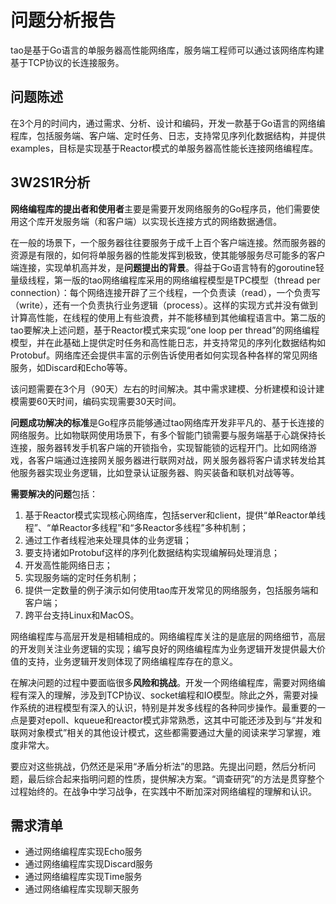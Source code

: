 # 问题分析报告

tao是基于Go语言的单服务器高性能网络库，服务端工程师可以通过该网络库构建基于TCP协议的长连接服务。

## 问题陈述

在3个月的时间内，通过需求、分析、设计和编码，开发一款基于Go语言的网络编程库，包括服务端、客户端、定时任务、日志，支持常见序列化数据结构，并提供examples，目标是实现基于Reactor模式的单服务器高性能长连接网络编程库。

## 3W2S1R分析

**网络编程库的提出者和使用者**主要是需要开发网络服务的Go程序员，他们需要使用这个库开发服务端（和客户端）以实现长连接方式的网络数据通信。

在一般的场景下，一个服务器往往要服务于成千上百个客户端连接。然而服务器的资源是有限的，如何将单服务器的性能发挥到极致，使其能够服务尽可能多的客户端连接，实现单机高并发，是**问题提出的背景**。得益于Go语言特有的goroutine轻量级线程，第一版的tao网络编程库采用的网络编程模型是TPC模型（thread per connection）：每个网络连接开辟了三个线程，一个负责读（read），一个负责写（write），还有一个负责执行业务逻辑（process）。这样的实现方式并没有做到计算高性能，在线程的使用上有些浪费，并不能移植到其他编程语言中。第二版的tao要解决上述问题，基于Reactor模式来实现“one loop per thread”的网络编程模型，并在此基础上提供定时任务和高性能日志，并支持常见的序列化数据结构如Protobuf。网络库还会提供丰富的示例告诉使用者如何实现各种各样的常见网络服务，如Discard和Echo等等。

该问题需要在3个月（90天）左右的时间解决。其中需求建模、分析建模和设计建模需要60天时间，编码实现需要30天时间。

**问题成功解决的标准**是Go程序员能够通过tao网络库开发非平凡的、基于长连接的网络服务。比如物联网使用场景下，有多个智能门锁需要与服务端基于心跳保持长连接，服务器转发手机客户端的开锁指令，实现智能锁的远程开门。比如网络游戏，各客户端通过连接网关服务器进行联网对战，网关服务器将客户请求转发给其他服务器实现业务逻辑，比如登录认证服务器、购买装备和联机对战等等。

**需要解决的问题**包括：

1. 基于Reactor模式实现核心网络库，包括server和client，提供“单Reactor单线程”、“单Reactor多线程”和“多Reactor多线程”多种机制；
2. 通过工作者线程池来处理具体的业务逻辑；
3. 要支持诸如Protobuf这样的序列化数据结构实现编解码处理消息；
4. 开发高性能网络日志；
5. 实现服务端的定时任务机制；
6. 提供一定数量的例子演示如何使用tao库开发常见的网络服务，包括服务端和客户端；
7. 跨平台支持Linux和MacOS。

网络编程库与高层开发是相辅相成的。网络编程库关注的是底层的网络细节，高层的开发则关注业务逻辑的实现；编写良好的网络编程库为业务逻辑开发提供最大价值的支持，业务逻辑开发则体现了网络编程库存在的意义。

在解决问题的过程中要面临很多**风险和挑战**。开发一个网络编程库，需要对网络编程有深入的理解，涉及到TCP协议、socket编程和IO模型。除此之外，需要对操作系统的进程模型有深入的认识，特别是并发多线程的各种同步操作。最重要的一点是要对epoll、kqueue和reactor模式非常熟悉，这其中可能还涉及到与“并发和联网对象模式”相关的其他设计模式，这些都需要通过大量的阅读来学习掌握，难度非常大。

要应对这些挑战，仍然还是采用“矛盾分析法”的思路。先提出问题，然后分析问题，最后综合起来指明问题的性质，提供解决方案。“调查研究”的方法是贯穿整个过程始终的。在战争中学习战争，在实践中不断加深对网络编程的理解和认识。

## 需求清单

* 通过网络编程库实现Echo服务
* 通过网络编程库实现Discard服务
* 通过网络编程库实现Time服务
* 通过网络编程库实现聊天服务